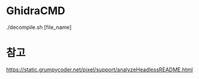 # GhidraCMD 

./decompile.sh [file_name]

# 참고

https://static.grumpycoder.net/pixel/support/analyzeHeadlessREADME.html